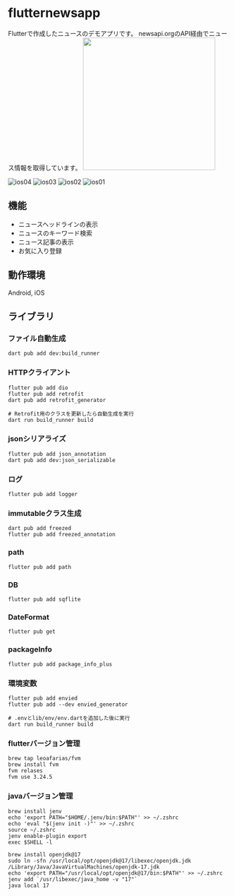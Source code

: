 # flutternewsapp

Flutterで作成したニュースのデモアプリです。
newsapi.orgのAPI経由でニュース情報を取得しています。
<img src="https://github.com/user-attachments/assets/410b65bc-c22d-4c52-9899-1e25a71425d9" width="300">

![ios04](https://github.com/user-attachments/assets/126ef62e-26e3-418d-9b53-4ccfc77cb33d)
![ios03](https://github.com/user-attachments/assets/e5925a77-b878-4596-b744-1fdb7929f2fb)
![ios02](https://github.com/user-attachments/assets/b9ef6a65-0a72-4875-bc66-cda85cac10c0)
![ios01](https://github.com/user-attachments/assets/7845b064-5bcc-46ae-821e-b7066035b7e1)


## 機能

- ニュースヘッドラインの表示
- ニュースのキーワード検索
- ニュース記事の表示
- お気に入り登録

## 動作環境

Android, iOS




## ライブラリ

### ファイル自動生成

```
dart pub add dev:build_runner
```

### HTTPクライアント

```
flutter pub add dio
flutter pub add retrofit
dart pub add retrofit_generator

# Retrofit用のクラスを更新したら自動生成を実行
dart run build_runner build
```

### jsonシリアライズ

```
flutter pub add json_annotation
dart pub add dev:json_serializable
```

### ログ

```
flutter pub add logger
```

### immutableクラス生成

```
dart pub add freezed
flutter pub add freezed_annotation
```

### path

```
flutter pub add path
```

### DB

```
flutter pub add sqflite
```
### DateFormat

```
flutter pub get
```

### packageInfo

```
flutter pub add package_info_plus
```

### 環境変数

```
flutter pub add envied
flutter pub add --dev envied_generator

# .envとlib/env/env.dartを追加した後に実行
dart run build_runner build
```

### flutterバージョン管理

```
brew tap leoafarias/fvm
brew install fvm
fvm relases
fvm use 3.24.5
```

### javaバージョン管理

```
brew install jenv
echo 'export PATH="$HOME/.jenv/bin:$PATH"' >> ~/.zshrc
echo 'eval "$(jenv init -)"' >> ~/.zshrc
source ~/.zshrc
jenv enable-plugin export
exec $SHELL -l

brew install openjdk@17
sudo ln -sfn /usr/local/opt/openjdk@17/libexec/openjdk.jdk /Library/Java/JavaVirtualMachines/openjdk-17.jdk
echo 'export PATH="/usr/local/opt/openjdk@17/bin:$PATH"' >> ~/.zshrc
jenv add `/usr/libexec/java_home -v "17"`
java local 17
```
